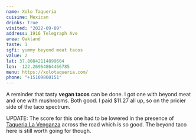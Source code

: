 ```yaml
---
name: Xolo Taqueria
cuisine: Mexican
drinks: True
visited: "2022-09-09"
address: 1916 Telegraph Ave
area: Oakland
taste: 1
sgfi: yummy beyond meat tacos
value: 2
lat: 37.80842114899604
lon: -122.26964864466785
menu: https://xolotaqueria.com/
phone: "+15109860151"
---
```


A reminder that tasty **vegan tacos** can be done. I got one with beyond meat and one with mushrooms. Both good. I paid $11.27 all up, so on the pricier side of the taco spectrum. 

UPDATE: The score for this one had to be lowered in the presence of [Taqueria La Venganza](/places/taqueria-la-venganza) across the road which is so good. The beyond taco here is still worth going for though.
